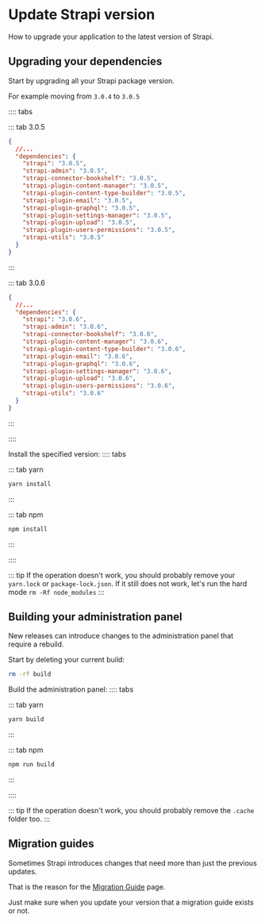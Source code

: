 # Update Strapi version

How to upgrade your application to the latest version of Strapi.

## Upgrading your dependencies

Start by upgrading all your Strapi package version.

For example moving from `3.0.4` to `3.0.5`

:::: tabs

::: tab 3.0.5

```json
{
  //...
  "dependencies": {
    "strapi": "3.0.5",
    "strapi-admin": "3.0.5",
    "strapi-connector-bookshelf": "3.0.5",
    "strapi-plugin-content-manager": "3.0.5",
    "strapi-plugin-content-type-builder": "3.0.5",
    "strapi-plugin-email": "3.0.5",
    "strapi-plugin-graphql": "3.0.5",
    "strapi-plugin-settings-manager": "3.0.5",
    "strapi-plugin-upload": "3.0.5",
    "strapi-plugin-users-permissions": "3.0.5",
    "strapi-utils": "3.0.5"
  }
}
```

:::

::: tab 3.0.6

```json
{
  //...
  "dependencies": {
    "strapi": "3.0.6",
    "strapi-admin": "3.0.6",
    "strapi-connector-bookshelf": "3.0.6",
    "strapi-plugin-content-manager": "3.0.6",
    "strapi-plugin-content-type-builder": "3.0.6",
    "strapi-plugin-email": "3.0.6",
    "strapi-plugin-graphql": "3.0.6",
    "strapi-plugin-settings-manager": "3.0.6",
    "strapi-plugin-upload": "3.0.6",
    "strapi-plugin-users-permissions": "3.0.6",
    "strapi-utils": "3.0.6"
  }
}
```

:::

::::

Install the specified version:
:::: tabs

::: tab yarn

```bash
yarn install
```

:::

::: tab npm

```bash
npm install
```

:::

::::

::: tip
If the operation doesn't work, you should probably remove your `yarn.lock` or `package-lock.json`. If it still does not work, let's run the hard mode `rm -Rf node_modules`
:::

## Building your administration panel

New releases can introduce changes to the administration panel that require a rebuild.

Start by deleting your current build:

```bash
rm -rf build
```

Build the administration panel:
:::: tabs

::: tab yarn

```bash
yarn build
```

:::

::: tab npm

```bash
npm run build
```

:::

::::

::: tip
If the operation doesn't work, you should probably remove the `.cache` folder too.
:::

## Migration guides

Sometimes Strapi introduces changes that need more than just the previous updates.

That is the reason for the [Migration Guide](../migration-guide/README.md) page.

Just make sure when you update your version that a migration guide exists or not.
